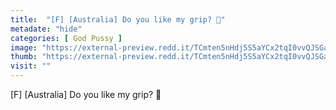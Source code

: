 ```yaml
---
title:  "[F] [Australia] Do you like my grip? 🤤"
metadate: "hide"
categories: [ God Pussy ]
image: "https://external-preview.redd.it/TCmten5nHdj5S5aYCx2tqI0vvQJSGa-bOTabsJsI9u4.jpg?auto=webp&s=262f6007f472fd1ae1d3323ddf34f6fb347a7571"
thumb: "https://external-preview.redd.it/TCmten5nHdj5S5aYCx2tqI0vvQJSGa-bOTabsJsI9u4.jpg?width=1080&crop=smart&auto=webp&s=0c7328b865e84778172046707070b6b4fa8f57e8"
visit: ""
---
```

[F] [Australia] Do you like my grip? 🤤

